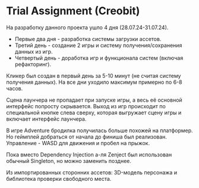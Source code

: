 # Trial Assignment (Creobit)
На разработку данного проекта ушло 4 дня (28.07.24-31.07.24).
- Первые два дня - разработка системы загрузки ассетов.
- Третий день - создание 2 игры и систему получения/сохранения данных из игр.
- Четвертый день - доработка игр и функционала систем (включая рефакторинг).

Кликер был создан в первый день за 5-10 минут (не считая систему получения данных).
На все дни уходило максимум примерно по 6-8 часов.

Сцена лаунчера не пропадает при запуске игры, а весь её основной интерфейс попросту скрывается. Выход из игр происходит по специальной кнопке слева сверху, которая выгружает сцену игры и включает интерфейс лаунчера.

В игре Adventure бродилка получилась больше похожей на платформер. Но геймплей добраться от начала до финиша был реализован. Управление - WASD для движения и пробел на прыжок.

Пока вместо Dependency Injection а-ля Zenject был использован обычный Singleton, но можно заменить позднее.

Из импортированных сторонних ассетов: 3D-модель персонажа и библиотека проверки свободного места.
